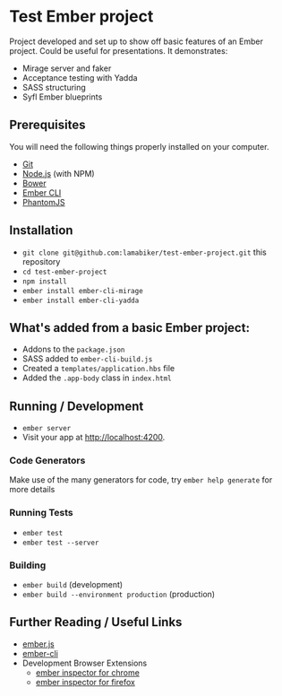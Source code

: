 # Test Ember project

Project developed and set up to show off basic features of an Ember project.
Could be useful for presentations. It demonstrates:

* Mirage server and faker
* Acceptance testing with Yadda
* SASS structuring
* Syfl Ember blueprints

## Prerequisites

You will need the following things properly installed on your computer.

* [Git](http://git-scm.com/)
* [Node.js](http://nodejs.org/) (with NPM)
* [Bower](http://bower.io/)
* [Ember CLI](http://ember-cli.com/)
* [PhantomJS](http://phantomjs.org/)

## Installation

* `git clone git@github.com:lamabiker/test-ember-project.git` this repository
* `cd test-ember-project`
* `npm install`
* `ember install ember-cli-mirage`
* `ember install ember-cli-yadda`

## What's added from a basic Ember project:

* Addons to the `package.json`
* SASS added to `ember-cli-build.js`
* Created a `templates/application.hbs` file
* Added the `.app-body` class in `index.html`

## Running / Development

* `ember server`
* Visit your app at [http://localhost:4200](http://localhost:4200).

### Code Generators

Make use of the many generators for code, try `ember help generate` for more details

### Running Tests

* `ember test`
* `ember test --server`

### Building

* `ember build` (development)
* `ember build --environment production` (production)

## Further Reading / Useful Links

* [ember.js](http://emberjs.com/)
* [ember-cli](http://ember-cli.com/)
* Development Browser Extensions
  * [ember inspector for chrome](https://chrome.google.com/webstore/detail/ember-inspector/bmdblncegkenkacieihfhpjfppoconhi)
  * [ember inspector for firefox](https://addons.mozilla.org/en-US/firefox/addon/ember-inspector/)

